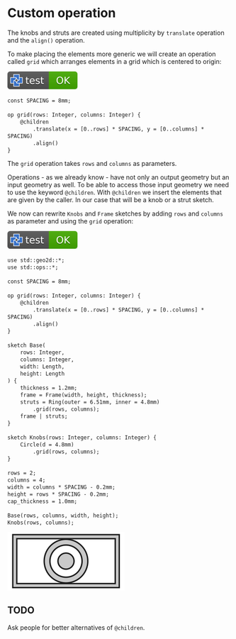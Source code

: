 # Custom operation

The knobs and struts are created using multiplicity by `translate` operation and the `align()` operation.

To make placing the elements more generic we will create an operation called `grid`
which arranges elements in a grid which is centered to origin:

[![test](.test/grid.svg)](.test/grid.log)

```µcad,grid
const SPACING = 8mm;

op grid(rows: Integer, columns: Integer) {
    @children
        .translate(x = [0..rows] * SPACING, y = [0..columns] * SPACING)
        .align()
}
```

The `grid` operation takes `rows` and `columns` as parameters.

Operations - as we already know - have not only an output geometry but an input geometry as well.
To be able to access those input geometry we need to use the keyword `@children`.
With `@children` we insert the elements that are given by the caller.
In our case that will be a knob or a strut sketch.

We now can rewrite `Knobs` and `Frame` sketches by adding `rows` and `columns`
as parameter and using the `grid` operation:

[![test](.test/custom_op.svg)](.test/custom_op.log)

```µcad,custom_op
use std::geo2d::*;
use std::ops::*;

const SPACING = 8mm;

op grid(rows: Integer, columns: Integer) {
    @children
        .translate(x = [0..rows] * SPACING, y = [0..columns] * SPACING)
        .align()
}

sketch Base(
    rows: Integer,
    columns: Integer,
    width: Length,
    height: Length
) {
    thickness = 1.2mm;
    frame = Frame(width, height, thickness);
    struts = Ring(outer = 6.51mm, inner = 4.8mm)
        .grid(rows, columns);
    frame | struts;
}

sketch Knobs(rows: Integer, columns: Integer) {
    Circle(d = 4.8mm)
        .grid(rows, columns);
}

rows = 2;
columns = 4;
width = columns * SPACING - 0.2mm;
height = rows * SPACING - 0.2mm;
cap_thickness = 1.0mm;

Base(rows, columns, width, height);
Knobs(rows, columns);
```

![Picture](.test/custom_op-out.svg)

## TODO

Ask people for better alternatives of `@children`.
